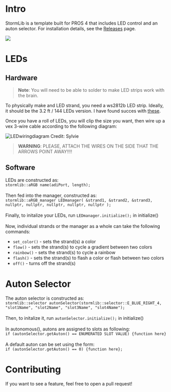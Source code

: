 # Intro
StormLib is a template built for PROS 4 that includes LED control and an auton selector. For installation details, see the [Releases](https://github.com/ItzSt0rmz/StormLib/releases) page.

<img src="https://img.shields.io/github/downloads/ItzSt0rmz/StormLib/total?style=for-the-badge">

# LEDs

## Hardware
> **Note**: You will need to be able to solder to make LED strips work with the brain.

To physically make and LED strand, you need a ws2812b LED strip. Ideally, it should be the 3.2 ft / 144 LEDs version. I have found succes with [these](https://www.amazon.com/LOAMLIN-WS2812B-Individually-Addressable-Waterproof/dp/B0BDS7NHQM/ref=sr_1_1_sspa?crid=3QMI9YVXRJ2PC&dib=eyJ2IjoiMSJ9.mlyNyKu8sW0HjM47ymHDzEoFGXABafTwodGXpzt9VwI-Lv8LFS2u9yhH3BhA2Iwf570mAY4Ekyexp1H5W5RJWK3aMbZSfJYFwXSIwvYHNLbljmZfGRvuHppLttSrjQ3SZqhybXdSesw3p_CfC1Ew92qXghKaDi4X59g48a-ebQAcGYDuKsucng5k_89eOIewr568RB15qNSmQ6VtADMjS9qBByOqL5m592_0AjCXj5ISq4WEAAtE1Nk9f57PaQEhKthh33rfUSNlL87D0NNGItlc_Pi_Z69DmE6U8X5mavQ.-1wO_W9skZxd1iY8jUoIQ9bATbgxqLLgguVxvFfZndg&dib_tag=se&keywords=ws2812b&qid=1728614690&sprefix=ws%2Caps%2C146&sr=8-1-spons&sp_csd=d2lkZ2V0TmFtZT1zcF9hdGY&th=1).

Once you have a roll of LEDs, you will clip the size you want, then wire up a vex 3-wire cable according to the following diagram:

![LEDwiringdiagram](https://github.com/user-attachments/assets/472b7a1e-f3a8-4127-a1ea-fa88f478a0f2)
Credit: Sylvie

> **WARNING**: PLEASE, ATTACH THE WIRES ON THE SIDE THAT THE ARROWS POINT AWAY!!!!

## Software
LEDs are constructed as: 
<br>
`stormlib::aRGB name(adiPort, length);`
<br>
<br>
Then fed into the manager, constructed as:
<br>
`stormlib::aRGB_manager LEDmanager(
	&strand1,
	&strand2,
	&strand3,
	nullptr,
	nullptr,
	nullptr,
	nullptr,
	nullptr
);`
<br>
<br>
Finally, to initalize your LEDs, run `LEDmanager.initialize();` in initialize()
<br>
<br>
Now, individual strands or the manager as a whole can take the following commands:
<br>
* `set_color()` - sets the strand(s) a color
* `flow()` - sets the strand(s) to cycle a gradient between two colors
* `rainbow()` - sets the strand(s) to cycle a rainbow
* `flash()` - sets the strand(s) to flash a color or flash between two colors
* `off()` - turns off the strand(s)

# Auton Selector
The auton selector is constructed as:
<br>
`stormlib::selector autonSelector(stormlib::selector::E_BLUE_RIGHT_4, "slot1Name", "slot2Name", "slot3Name", "slot4Name");`
<br>
<br>
Then, to initalize it, run `autonSelector.initialize();` in initialize()
<br>
<br>
In autonomous(), autons are assigned to slots as following:
<br>
`if (autonSelector.getAuton() == ENUMERATED SLOT VALUE) {function here}`
<br>
<br>
A default auton can be set using the form:
<br>
`if (autonSelector.getAuton() == 0) {function here};`

# Contributing
If you want to see a feature, feel free to open a pull request!
